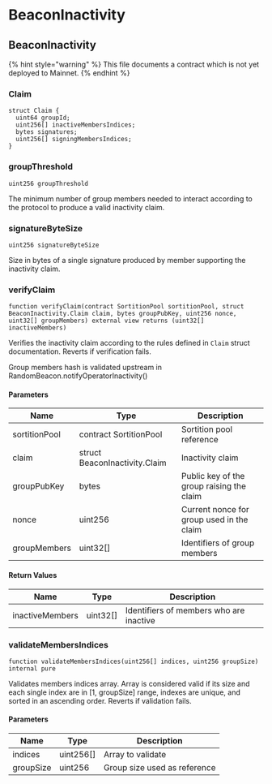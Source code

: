 # BeaconInactivity

## BeaconInactivity

{% hint style="warning" %}
This file documents a contract which is not yet deployed to Mainnet.
{% endhint %}

### Claim

```solidity
struct Claim {
  uint64 groupId;
  uint256[] inactiveMembersIndices;
  bytes signatures;
  uint256[] signingMembersIndices;
}
```

### groupThreshold

```solidity
uint256 groupThreshold
```

The minimum number of group members needed to interact according to the protocol to produce a valid inactivity claim.

### signatureByteSize

```solidity
uint256 signatureByteSize
```

Size in bytes of a single signature produced by member supporting the inactivity claim.

### verifyClaim

```solidity
function verifyClaim(contract SortitionPool sortitionPool, struct BeaconInactivity.Claim claim, bytes groupPubKey, uint256 nonce, uint32[] groupMembers) external view returns (uint32[] inactiveMembers)
```

Verifies the inactivity claim according to the rules defined in `Claim` struct documentation. Reverts if verification fails.

Group members hash is validated upstream in RandomBeacon.notifyOperatorInactivity()

#### Parameters

| Name          | Type                          | Description                               |
| ------------- | ----------------------------- | ----------------------------------------- |
| sortitionPool | contract SortitionPool        | Sortition pool reference                  |
| claim         | struct BeaconInactivity.Claim | Inactivity claim                          |
| groupPubKey   | bytes                         | Public key of the group raising the claim |
| nonce         | uint256                       | Current nonce for group used in the claim |
| groupMembers  | uint32\[]                     | Identifiers of group members              |

#### Return Values

| Name            | Type      | Description                             |
| --------------- | --------- | --------------------------------------- |
| inactiveMembers | uint32\[] | Identifiers of members who are inactive |

### validateMembersIndices

```solidity
function validateMembersIndices(uint256[] indices, uint256 groupSize) internal pure
```

Validates members indices array. Array is considered valid if its size and each single index are in \[1, groupSize] range, indexes are unique, and sorted in an ascending order. Reverts if validation fails.

#### Parameters

| Name      | Type       | Description                  |
| --------- | ---------- | ---------------------------- |
| indices   | uint256\[] | Array to validate            |
| groupSize | uint256    | Group size used as reference |
